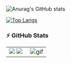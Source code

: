 ![Anurag's GitHub stats](https://github-readme-stats.vercel.app/api?username=HaLTools&show_icons=true&theme=radical)

[![Top Langs](https://github-readme-stats.vercel.app/api/top-langs/?username=HaLTools&langs_count=8)](https://github.com/HaLTools/github-readme-stats)

### :zap: GitHub Stats
<table>
<tr>
  <td width="48%", style = 'center'>
    <img src="https://github-readme-stats.vercel.app/api?username=CodexploreRepo&show_icons=true&hide=contribs,issues&hide_border=true" />
    <img src="https://github-readme-stats.vercel.app/api/top-langs/?username=CodexploreRepo&layout=compact&show_icons=true&hide_border=true" />
  </td>
  <td width="52%"><img alt="gif" align="right" src="https://1.bp.blogspot.com/-Zhd5pevxL8U/YQYat8wJHXI/AAAAAAAABC4/v1WfpFBdEx8ovv4IaZfA652fte0wOlMHACLcBGAsYHQ/s800/a.gif"/></td>
</tr>
<table>
